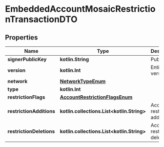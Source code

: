 
# EmbeddedAccountMosaicRestrictionTransactionDTO

## Properties
Name | Type | Description | Notes
------------ | ------------- | ------------- | -------------
**signerPublicKey** | **kotlin.String** | Public key. | 
**version** | **kotlin.Int** | Entity version. | 
**network** | [**NetworkTypeEnum**](NetworkTypeEnum.md) |  | 
**type** | **kotlin.Int** |  | 
**restrictionFlags** | [**AccountRestrictionFlagsEnum**](AccountRestrictionFlagsEnum.md) |  | 
**restrictionAdditions** | **kotlin.collections.List&lt;kotlin.String&gt;** | Account restriction additions. | 
**restrictionDeletions** | **kotlin.collections.List&lt;kotlin.String&gt;** | Account restriction deletions. | 



